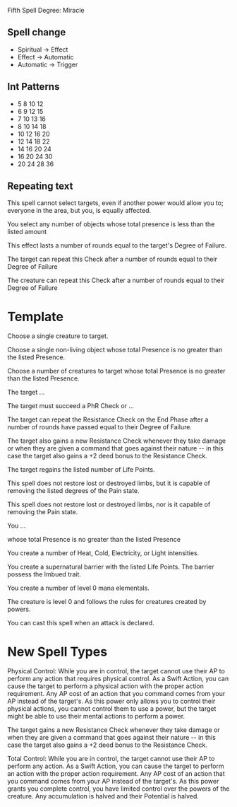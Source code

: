 Fifth Spell Degree: Miracle

## Spell change
- Spiritual -> Effect
- Effect -> Automatic
- Automatic -> Trigger

## Int Patterns

- 5 8 10 12
- 6 9 12 15
- 7 10 13 16
- 8 10 14 18
- 10 12 16 20
- 12 14 18 22
- 14 16 20 24
- 16 20 24 30 
- 20 24 28 36

## Repeating text

This spell cannot select targets, even if another power would allow you to; everyone in the area, but you, is equally affected.

You select any number of objects whose total presence is less than the listed amount 

This effect lasts a number of rounds equal to the target's Degree of Failure.

The target can repeat this Check after a number of rounds equal to their Degree of Failure

The creature can repeat this Check after a number of rounds equal to their Degree of Failure

# Template

Choose a single creature to target.

Choose a single non-living object whose total Presence is no greater than the listed Presence.

Choose a number of creatures to target whose total Presence is no greater than the listed Presence.

The target ...

The target must succeed a PhR Check or ...

The target can repeat the Resistance Check on the End Phase after a number of rounds have passed equal to their Degree of Failure.

The target also gains a new Resistance Check whenever they take damage or when they are given a command that goes against their nature -- in this case the target also gains a +2 deed bonus to the Resistance Check.

The target regains the listed number of Life Points.

This spell does not restore lost or destroyed limbs, but it is capable of removing the listed degrees of the Pain state.

This spell does not restore lost or destroyed limbs, nor is it capable of removing the Pain state.

You ...

whose total Presence is no greater than the listed Presence

You create a number of Heat, Cold, Electricity, or Light intensities.

You create a supernatural barrier with the listed Life Points.
The barrier possess the Imbued trait.

You create a number of level 0 mana elementals.

The creature is level 0 and follows the rules for creatures created by powers.

You can cast this spell when an attack is declared.

# New Spell Types

Physical Control:
While you are in control, the target cannot use their AP to perform any action that requires physical control. As a Swift Action, you can cause the target to perform a physical action with the proper action requirement. Any AP cost of an action that you command comes from your AP instead of the target's. As this power only allows you to control their physical actions, you cannot control them to use a power, but the target might be able to use their mental actions to perform a power.

The target gains a new Resistance Check whenever they take damage or when they are given a command that goes against their nature -- in this case the target also gains a +2 deed bonus to the Resistance Check.

Total Control:
While you are in control, the target cannot use their AP to perform any action. As a Swift Action, you can cause the target to perform an action with the proper action requirement. Any AP cost of an action that you command comes from your AP instead of the target's. As this power grants you complete control, you have limited control over the powers of the creature. Any accumulation is halved and their Potential is halved.